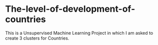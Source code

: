 # The-level-of-development-of-countries
This is a Unsupervised Machine Learning Project in which I am asked to create 3 clusters for Countries.
